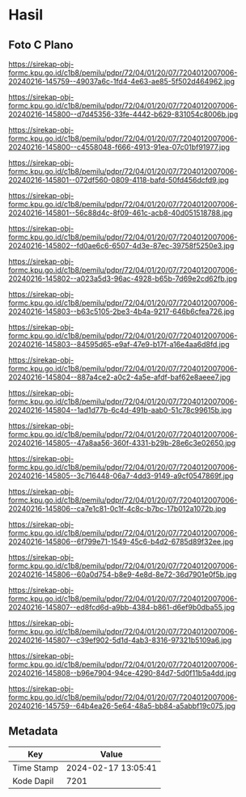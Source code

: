 # Hasil

## Foto C Plano

https://sirekap-obj-formc.kpu.go.id/c1b8/pemilu/pdpr/72/04/01/20/07/7204012007006-20240216-145759--49037a6c-1fd4-4e63-ae85-5f502d464962.jpg

https://sirekap-obj-formc.kpu.go.id/c1b8/pemilu/pdpr/72/04/01/20/07/7204012007006-20240216-145800--d7d45356-33fe-4442-b629-831054c8006b.jpg

https://sirekap-obj-formc.kpu.go.id/c1b8/pemilu/pdpr/72/04/01/20/07/7204012007006-20240216-145800--c4558048-f666-4913-91ea-07c01bf91977.jpg

https://sirekap-obj-formc.kpu.go.id/c1b8/pemilu/pdpr/72/04/01/20/07/7204012007006-20240216-145801--072df560-0809-4118-bafd-50fd456dcfd9.jpg

https://sirekap-obj-formc.kpu.go.id/c1b8/pemilu/pdpr/72/04/01/20/07/7204012007006-20240216-145801--56c88d4c-8f09-461c-acb8-40d051518788.jpg

https://sirekap-obj-formc.kpu.go.id/c1b8/pemilu/pdpr/72/04/01/20/07/7204012007006-20240216-145802--fd0ae6c6-6507-4d3e-87ec-39758f5250e3.jpg

https://sirekap-obj-formc.kpu.go.id/c1b8/pemilu/pdpr/72/04/01/20/07/7204012007006-20240216-145802--a023a5d3-96ac-4928-b65b-7d69e2cd62fb.jpg

https://sirekap-obj-formc.kpu.go.id/c1b8/pemilu/pdpr/72/04/01/20/07/7204012007006-20240216-145803--b63c5105-2be3-4b4a-9217-646b6cfea726.jpg

https://sirekap-obj-formc.kpu.go.id/c1b8/pemilu/pdpr/72/04/01/20/07/7204012007006-20240216-145803--84595d65-e9af-47e9-b17f-a16e4aa6d8fd.jpg

https://sirekap-obj-formc.kpu.go.id/c1b8/pemilu/pdpr/72/04/01/20/07/7204012007006-20240216-145804--887a4ce2-a0c2-4a5e-afdf-baf62e8aeee7.jpg

https://sirekap-obj-formc.kpu.go.id/c1b8/pemilu/pdpr/72/04/01/20/07/7204012007006-20240216-145804--1ad1d77b-6c4d-491b-aab0-51c78c99615b.jpg

https://sirekap-obj-formc.kpu.go.id/c1b8/pemilu/pdpr/72/04/01/20/07/7204012007006-20240216-145805--47a8aa56-360f-4331-b29b-28e6c3e02650.jpg

https://sirekap-obj-formc.kpu.go.id/c1b8/pemilu/pdpr/72/04/01/20/07/7204012007006-20240216-145805--3c716448-06a7-4dd3-9149-a9cf0547869f.jpg

https://sirekap-obj-formc.kpu.go.id/c1b8/pemilu/pdpr/72/04/01/20/07/7204012007006-20240216-145806--ca7e1c81-0c1f-4c8c-b7bc-17b012a1072b.jpg

https://sirekap-obj-formc.kpu.go.id/c1b8/pemilu/pdpr/72/04/01/20/07/7204012007006-20240216-145806--6f799e71-1549-45c6-b4d2-6785d89f32ee.jpg

https://sirekap-obj-formc.kpu.go.id/c1b8/pemilu/pdpr/72/04/01/20/07/7204012007006-20240216-145806--60a0d754-b8e9-4e8d-8e72-36d7901e0f5b.jpg

https://sirekap-obj-formc.kpu.go.id/c1b8/pemilu/pdpr/72/04/01/20/07/7204012007006-20240216-145807--ed8fcd6d-a9bb-4384-b861-d6ef9b0dba55.jpg

https://sirekap-obj-formc.kpu.go.id/c1b8/pemilu/pdpr/72/04/01/20/07/7204012007006-20240216-145807--c39ef902-5d1d-4ab3-8316-97321b5109a6.jpg

https://sirekap-obj-formc.kpu.go.id/c1b8/pemilu/pdpr/72/04/01/20/07/7204012007006-20240216-145808--b96e7904-94ce-4290-84d7-5d0f11b5a4dd.jpg

https://sirekap-obj-formc.kpu.go.id/c1b8/pemilu/pdpr/72/04/01/20/07/7204012007006-20240216-145759--64b4ea26-5e64-48a5-bb84-a5abbf19c075.jpg


## Metadata

| Key        | Value               |
| ---------- | ------------------- |
| Time Stamp | 2024-02-17 13:05:41 |
| Kode Dapil | 7201                |



